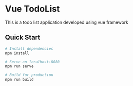 # Vue TodoList

This is a todo list application developed using vue framework

## Quick Start

```bash
# Install dependencies
npm install

# Serve on localhost:8080
npm run serve

# Build for production
npm run build
```
